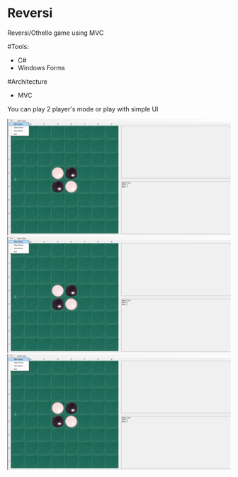 # Reversi
Reversi/Othello game using MVC

#Tools:
* C#
* Windows Forms 

#Architecture
* MVC 

You can play 2 player's mode or play with simple UI

![Screenshot](https://github.com/ArturSavchuk/Reversi/blob/main/1screen.PNG)
![Screenshot](https://github.com/ArturSavchuk/Reversi/blob/main/1screen.PNG)
![Screenshot](https://github.com/ArturSavchuk/Reversi/blob/main/1screen.PNG)

